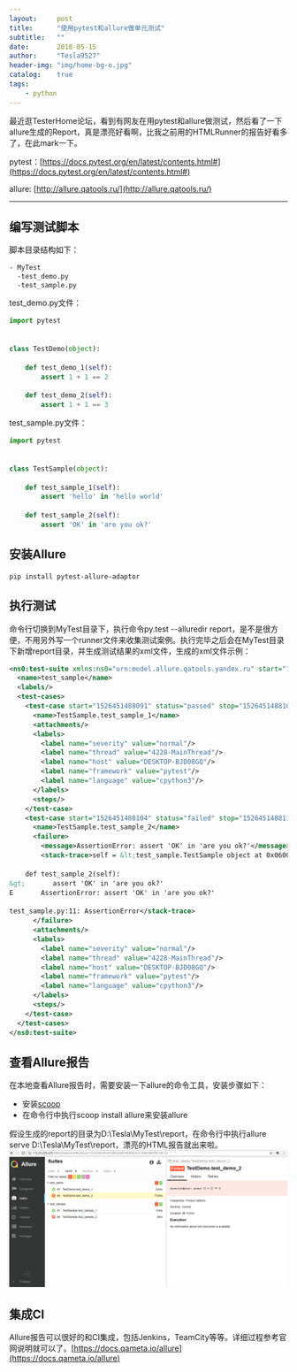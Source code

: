 ```yaml
---
layout:     post
title:      "使用pytest和allure做单元测试"
subtitle:   ""
date:       2018-05-15
author:     "Tesla9527"
header-img: "img/home-bg-o.jpg"
catalog:    true
tags:
    - python
---
```

最近逛TesterHome论坛，看到有网友在用pytest和allure做测试，然后看了一下allure生成的Report，真是漂亮好看啊，比我之前用的HTMLRunner的报告好看多了，在此mark一下。

pytest：[https://docs.pytest.org/en/latest/contents.html#](https://docs.pytest.org/en/latest/contents.html#)

allure: [http://allure.qatools.ru/](http://allure.qatools.ru/)

---

## 编写测试脚本

脚本目录结构如下：
```
- MyTest
  -test_demo.py
  -test_sample.py
```

test_demo.py文件：

```python
import pytest


class TestDemo(object):

    def test_demo_1(self):
        assert 1 + 1 == 2

    def test_demo_2(self):
        assert 1 + 1 == 3
```

test_sample.py文件：

```python
import pytest


class TestSample(object):

    def test_sample_1(self):
        assert 'hello' in 'hello world'

    def test_sample_2(self):
        assert 'OK' in 'are you ok?'
```

## 安装Allure

```
pip install pytest-allure-adaptor
```

## 执行测试
命令行切换到MyTest目录下，执行命令py.test --alluredir report，是不是很方便，不用另外写一个runner文件来收集测试案例。执行完毕之后会在MyTest目录下新增report目录，并生成测试结果的xml文件，生成的xml文件示例：

```xml
<ns0:test-suite xmlns:ns0="urn:model.allure.qatools.yandex.ru" start="1526451488091" stop="1526451488112">
  <name>test_sample</name>
  <labels/>
  <test-cases>
    <test-case start="1526451488091" status="passed" stop="1526451488103">
      <name>TestSample.test_sample_1</name>
      <attachments/>
      <labels>
        <label name="severity" value="normal"/>
        <label name="thread" value="4228-MainThread"/>
        <label name="host" value="DESKTOP-BJD08GQ"/>
        <label name="framework" value="pytest"/>
        <label name="language" value="cpython3"/>
      </labels>
      <steps/>
    </test-case>
    <test-case start="1526451488104" status="failed" stop="1526451488112">
      <name>TestSample.test_sample_2</name>
      <failure>
        <message>AssertionError: assert 'OK' in 'are you ok?'</message>
        <stack-trace>self = &lt;test_sample.TestSample object at 0x06003D30&gt;

    def test_sample_2(self):
&gt;       assert 'OK' in 'are you ok?'
E       AssertionError: assert 'OK' in 'are you ok?'

test_sample.py:11: AssertionError</stack-trace>
      </failure>
      <attachments/>
      <labels>
        <label name="severity" value="normal"/>
        <label name="thread" value="4228-MainThread"/>
        <label name="host" value="DESKTOP-BJD08GQ"/>
        <label name="framework" value="pytest"/>
        <label name="language" value="cpython3"/>
      </labels>
      <steps/>
    </test-case>
  </test-cases>
</ns0:test-suite>
```

## 查看Allure报告
在本地查看Allure报告时，需要安装一下allure的命令工具，安装步骤如下：

* 安装[scoop](http://scoop.sh/)
* 在命令行中执行scoop install allure来安装allure

假设生成的report的目录为D:\Tesla\MyTest\report，在命令行中执行allure serve D:\Tesla\MyTest\report，漂亮的HTML报告就出来啦。
![img](/img/in-post/pytest-allure/allure_report.png)

## 集成CI
Allure报告可以很好的和CI集成，包括Jenkins，TeamCity等等。详细过程参考官网说明就可以了。[https://docs.qameta.io/allure](https://docs.qameta.io/allure)
